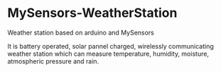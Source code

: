 # MySensors-WeatherStation
Weather station based on arduino and MySensors

It is battery operated, solar pannel charged, wirelessly communicating weather station which can measure temperature, humidity, moisture,  atmospheric pressure and rain.
